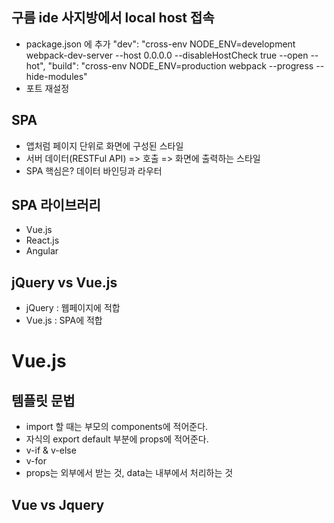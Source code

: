 
## 구름 ide 사지방에서 local host 접속
- package.json 에 추가
 "dev": "cross-env NODE_ENV=development webpack-dev-server --host 0.0.0.0 --disableHostCheck true --open --hot",
 "build": "cross-env NODE_ENV=production webpack --progress --hide-modules"
- 포트 재설정

## SPA
- 앱처럼 페이지 단위로 화면에 구성된 스타일 
- 서버 데이터(RESTFul API) => 호출 => 화면에 출력하는 스타일
- SPA 핵심은? 데이터 바인딩과 라우터 

## SPA 라이브러리 
- Vue.js        
- React.js
- Angular

## jQuery vs Vue.js
- jQuery : 웹페이지에 적합
- Vue.js : SPA에 적합


# Vue.js

## 템플릿 문법
- import 할 때는 부모의 components에 적어준다.
- 자식의 export default 부분에 props에 적어준다.
- v-if & v-else
- v-for
- props는 외부에서 받는 것, data는 내부에서 처리하는 것

## Vue vs Jquery
















































